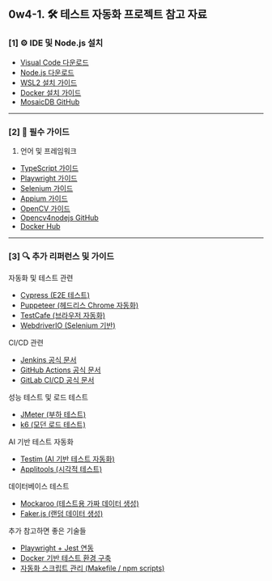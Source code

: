 ## 0w4-1. 🛠️ 테스트 자동화 프로젝트 참고 자료

### [1] ⚙️ IDE 및 Node.js 설치

- [Visual Code 다운로드](https://code.visualstudio.com/download)
- [Node.js 다운로드](https://nodejs.org/ko/download)
- [WSL2 설치 가이드](https://learn.microsoft.com/windows/wsl/install)
- [Docker 설치 가이드](https://www.docker.com/get-started/)
- [MosaicDB GitHub](https://github.com/sfu-dis/mosaicdb)

---

### [2] 📝 필수 가이드

1. 언어 및 프레임워크

- [TypeScript 가이드](https://www.typescriptlang.org/)
- [Playwright 가이드](https://playwright.dev/docs/intro)
- [Selenium 가이드](https://www.selenium.dev/documentation/)
- [Appium 가이드](https://appium.io/docs/en/latest/)
- [OpenCV 가이드](https://docs.opencv.org/4.x/dc/de6/tutorial_js_nodejs.html)
- [Opencv4nodejs GitHub](https://github.com/justadudewhohacks/opencv4nodejs)
- [Docker Hub](https://hub.docker.com/)

---

### [3] 🔍 추가 리퍼런스 및 가이드

자동화 및 테스트 관련

- [Cypress (E2E 테스트)](https://docs.cypress.io/)
- [Puppeteer (헤드리스 Chrome 자동화)](https://pptr.dev/)
- [TestCafe (브라우저 자동화)](https://testcafe.io/documentation/)
- [WebdriverIO (Selenium 기반)](https://webdriver.io/docs/gettingstarted)

CI/CD 관련

- [Jenkins 공식 문서](https://www.jenkins.io/doc/)
- [GitHub Actions 공식 문서](https://docs.github.com/en/actions)
- [GitLab CI/CD 공식 문서](https://docs.gitlab.com/ee/ci/)

성능 테스트 및 로드 테스트

- [JMeter (부하 테스트)](https://jmeter.apache.org/usermanual/index.html)
- [k6 (모던 로드 테스트)](https://k6.io/docs/)

AI 기반 테스트 자동화

- [Testim (AI 기반 테스트 자동화)](https://www.testim.io/)
- [Applitools (시각적 테스트)](https://applitools.com/tutorials/)

데이터베이스 테스트

- [Mockaroo (테스트용 가짜 데이터 생성)](https://www.mockaroo.com/)
- [Faker.js (랜덤 데이터 생성)](https://github.com/faker-js/faker)

추가 참고하면 좋은 기술들

- [Playwright + Jest 연동](https://playwright.dev/docs/test-runners)
- [Docker 기반 테스트 환경 구축](https://testcontainers.com/)
- [자동화 스크립트 관리 (Makefile / npm scripts)](https://dev.to/simey/makefiles-and-npm-scripts-which-is-better-2kg6)
